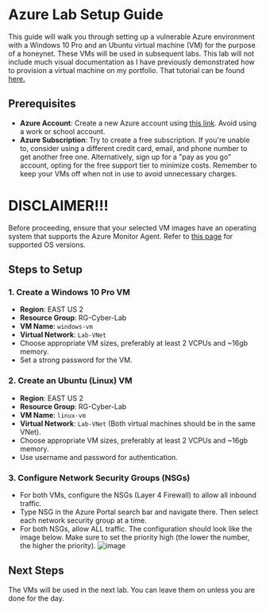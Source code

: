 # Azure Lab Setup Guide

This guide will walk you through setting up a vulnerable Azure environment with a Windows 10 Pro and an Ubuntu virtual machine (VM) for the purpose of a honeynet. These VMs will be used in subsequent labs. This lab will not include much visual documentation as I have previously demonstrated how to provision a virtual machine on my portfolio. That tutorial can be found [here.](https://github.com/gabe-IT/azure-vm) 

## Prerequisites

- **Azure Account**: Create a new Azure account using [this link](https://azure.microsoft.com/en-us/free/). Avoid using a work or school account.
- **Azure Subscription**: Try to create a free subscription. If you're unable to, consider using a different credit card, email, and phone number to get another free one. Alternatively, sign up for a "pay as you go" account, opting for the free support tier to minimize costs. Remember to keep your VMs off when not in use to avoid unnecessary charges.

# DISCLAIMER!!!
Before proceeding, ensure that your selected VM images have an operating system that supports the Azure Monitor Agent. Refer to [this page](https://learn.microsoft.com/en-us/azure/azure-monitor/agents/azure-monitor-agent-supported-operating-systems) for supported OS versions.

## Steps to Setup

### 1. **Create a Windows 10 Pro VM**
   - **Region**: EAST US 2
   - **Resource Group**: RG-Cyber-Lab
   - **VM Name**: `windows-vm`
   - **Virtual Network**: `Lab-VNet`
   - Choose appropriate VM sizes, preferably at least 2 VCPUs and ~16gb memory.  
   - Set a strong password for the VM.

### 2. **Create an Ubuntu (Linux) VM**
   - **Region**: EAST US 2
   - **Resource Group**: RG-Cyber-Lab
   - **VM Name**: `linux-vm`
   - **Virtual Network**: `Lab-VNet` (Both virtual machines should be in the same VNet).
   - Choose appropriate VM sizes, preferably at least 2 VCPUs and ~16gb memory. 
   - Use username and password for authentication.

### 3. **Configure Network Security Groups (NSGs)**
   - For both VMs, configure the NSGs (Layer 4 Firewall) to allow all inbound traffic.
   - Type NSG in the Azure Portal search bar and navigate there. Then select each network security group at a time. 
   - For both NSGs, allow ALL traffic. The configuration should look like the image below. Make sure to set the priority high (the lower the number, the higher the priority). 
     ![image](https://github.com/user-attachments/assets/86205c04-a9ec-4597-9b82-da6938543ef7)

## Next Steps

The VMs will be used in the next lab. You can leave them on unless you are done for the day.
